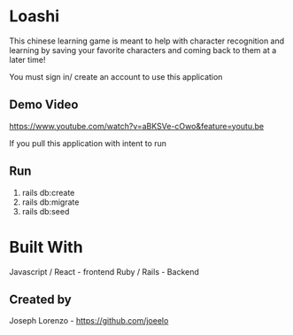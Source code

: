 # Loashi

This chinese learning game is meant to help with character recognition and learning by saving your favorite characters and coming back to them at a later time!

You must sign in/ create an account to use this application

## Demo Video
https://www.youtube.com/watch?v=aBKSVe-cOwo&feature=youtu.be

 If you pull this application with intent to run

## Run
 1) rails db:create
 2) rails db:migrate
 3) rails db:seed
# Built With
Javascript / React - frontend
Ruby / Rails - Backend
## Created by
Joseph Lorenzo - https://github.com/joeelo
